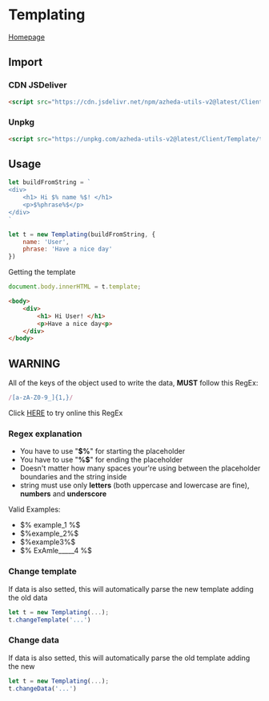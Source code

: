 # Templating

[Homepage](../../README.md)

## Import
### CDN JSDeliver
```html
<script src="https://cdn.jsdelivr.net/npm/azheda-utils-v2@latest/Client/Template/template.js"></script>
```
### Unpkg
```html
<script src="https://unpkg.com/azheda-utils-v2@latest/Client/Template/template.js"></script>
```

## Usage

```js
let buildFromString = `
<div>
	<h1> Hi $% name %$! </h1>
	<p>$%phrase%$</p>
</div>
`
```

```js
let t = new Templating(buildFromString, {
	name: 'User', 
	phrase: 'Have a nice day' 
})
```
Getting the template
```js
document.body.innerHTML = t.template;
```
```html
<body>
	<div>
		<h1> Hi User! </h1>
		<p>Have a nice day<p>
	</div>
</body>
```

## WARNING
All of the keys of the object used to write the data, __MUST__ follow this RegEx:
```js
/[a-zA-Z0-9_]{1,}/
```
Click [HERE](https://regexr.com/7n8m9) to try online this RegEx
### Regex explanation
* You have to use "__$%__" for starting the placeholder
* You have to use "__%$__" for ending the placeholder
* Doesn't matter how many spaces your're using between the placeholder boundaries and the string inside
* string must use only __letters__ (both uppercase and lowercase are fine), __numbers__ and __underscore__

Valid Examples:
* \$% example_1 %\$
* \$%example_2%\$
* \$%example3%\$
* \$% ExAmle_____4 %\$


### Change template
If data is also setted, this will automatically parse the new template adding the old data
```js
let t = new Templating(...);
t.changeTemplate('...')
```

### Change data
If data is also setted, this will automatically parse the old template adding the new
```js
let t = new Templating(...);
t.changeData('...')
```